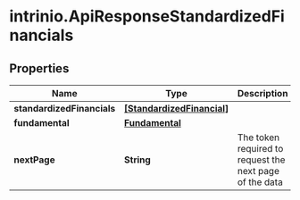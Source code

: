 # intrinio.ApiResponseStandardizedFinancials

## Properties
Name | Type | Description | Notes
------------ | ------------- | ------------- | -------------
**standardizedFinancials** | [**[StandardizedFinancial]**](StandardizedFinancial.md) |  | [optional] 
**fundamental** | [**Fundamental**](Fundamental.md) |  | [optional] 
**nextPage** | **String** | The token required to request the next page of the data | [optional] 


